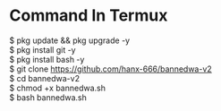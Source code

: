 # Command In Termux           
$ pkg update && pkg upgrade -y         
$ pkg install git -y        
$ pkg install bash -y       
$ git clone https://github.com/hanx-666/bannedwa-v2       
$ cd bannedwa-v2        
$ chmod +x bannedwa.sh      
$ bash bannedwa.sh         
